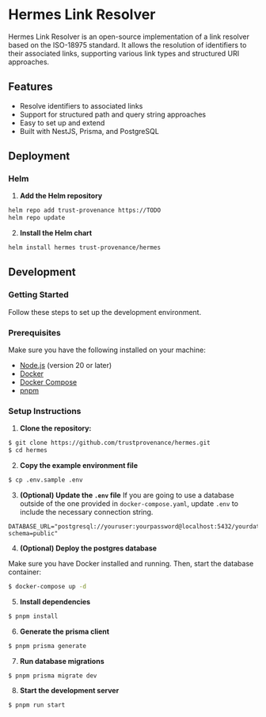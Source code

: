 # Hermes Link Resolver

Hermes Link Resolver is an open-source implementation of a link resolver based on the ISO-18975 standard. It allows the resolution of identifiers to their associated links, supporting various link types and structured URI approaches.

## Features

- Resolve identifiers to associated links
- Support for structured path and query string approaches
- Easy to set up and extend
- Built with NestJS, Prisma, and PostgreSQL

## Deployment

### Helm

1. **Add the Helm repository**

```bash
helm repo add trust-provenance https://TODO
helm repo update
```

2. **Install the Helm chart**

```bash
helm install hermes trust-provenance/hermes
```

## Development

### Getting Started

Follow these steps to set up the development environment.

### Prerequisites

Make sure you have the following installed on your machine:

- [Node.js](https://nodejs.org/) (version 20 or later)
- [Docker](https://www.docker.com/)
- [Docker Compose](https://docs.docker.com/compose/)
- [pnpm](https://pnpm.io/)

### Setup Instructions

1. **Clone the repository:**

```bash
$ git clone https://github.com/trustprovenance/hermes.git
$ cd hermes
```

2. **Copy the example environment file**

```bash
$ cp .env.sample .env
```

3. **(Optional) Update the `.env` file**
   If you are going to use a database outside of the one provided in `docker-compose.yaml`, update `.env` to include the necessary connection string.

```
DATABASE_URL="postgresql://youruser:yourpassword@localhost:5432/yourdatabase?schema=public"
```

4. **(Optional) Deploy the postgres database**

Make sure you have Docker installed and running. Then, start the database container:

```bash
$ docker-compose up -d
```

5. **Install dependencies**

```bash
$ pnpm install
```

6. **Generate the prisma client**

```bash
$ pnpm prisma generate
```

7. **Run database migrations**

```bash
$ pnpm prisma migrate dev
```

8. **Start the development server**

```bash
$ pnpm run start
```
